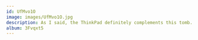 ```yaml
---
id: UfMvo1O
image: images/UfMvo1O.jpg
description: As I said, the ThinkPad definitely complements this tomb. Its powerful LED ThinkLight illuminates the surrounding area well, perfect for writing some free and open source software to automate some pre&#8208;burial tasks. As you can see, I have laid the ThinkPad on a used Sainsbury's plastic bag to avoid any damage to the floor from the carefully designed grippy feet of its 94Wh extended slice battery.
album: 3Fvqxt5
---
```


